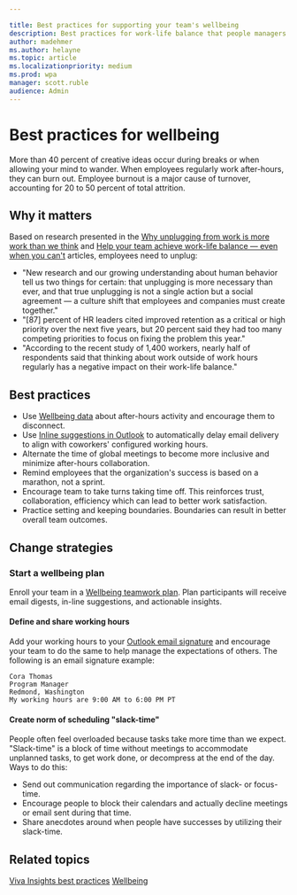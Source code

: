 ```yaml
---

title: Best practices for supporting your team's wellbeing
description: Best practices for work-life balance that people managers can share with their teams
author: madehmer
ms.author: helayne
ms.topic: article
ms.localizationpriority: medium 
ms.prod: wpa
manager: scott.ruble
audience: Admin
---
```


# Best practices for wellbeing

 More than 40 percent of creative ideas occur during breaks or when allowing your mind to wander. When employees regularly work after-hours, they can burn out. Employee burnout is a major cause of turnover, accounting for 20 to 50 percent of total attrition.

## Why it matters

Based on research presented in the [Why unplugging from work is more work than we think](https://insights.office.com/productivity/unplugging/) and [Help your team achieve work-life balance — even when you can't](https://insights.office.com/employee-experience/help-your-team-achieve-work-life-balance-even-when-you-cant/) articles, employees need to unplug:

* "New research and our growing understanding about human behavior tell us two things for certain: that unplugging is more necessary than ever, and that true unplugging is not a single action but a social agreement — a culture shift that employees and companies must create together."
* "[87] percent of HR leaders cited improved retention as a critical or high priority over the next five years, but 20 percent said they had too many competing priorities to focus on fixing the problem this year."
* "According to the recent study of 1,400 workers, nearly half of respondents said that thinking about work outside of work hours regularly has a negative impact on their work-life balance."

## Best practices

* Use [Wellbeing data](../personal/Use/wellbeing.md) about after-hours activity and encourage them to disconnect.
* Use [Inline suggestions in Outlook](../personal/Use/mya-notifications.md#delay-delivery) to automatically delay email delivery to align with coworkers' configured working hours.
* Alternate the time of global meetings to become more inclusive and minimize after-hours collaboration.
* Remind employees that the organization's success is based on a marathon, not a sprint.  
* Encourage team to take turns taking time off. This reinforces trust, collaboration, efficiency which can lead to better work satisfaction.
* Practice setting and keeping boundaries. Boundaries can result in better overall team outcomes.

## Change strategies

### Start a wellbeing plan

Enroll your team in a [Wellbeing teamwork plan](../tutorials/teamwork-solution.md). Plan participants will receive email digests, in-line suggestions, and actionable insights.

#### Define and share working hours

Add your working hours to your [Outlook email signature](https://support.microsoft.com/office/create-an-email-signature-from-a-template-5b02c5ed-1e85-4d2a-a098-9628fe3231d8) and encourage your team to do the same to help manage the expectations of others. The following is an email signature example:

```
Cora Thomas
Program Manager
Redmond, Washington
My working hours are 9:00 AM to 6:00 PM PT
```

#### Create norm of scheduling "slack-time"

People often feel overloaded because tasks take more time than we expect. "Slack-time" is a block of time without meetings to accommodate unplanned tasks, to get work done, or decompress at the end of the day. Ways to do this:

* Send out communication regarding the importance of slack- or focus-time.
* Encourage people to block their calendars and actually decline meetings or email sent during that time.
* Share anecdotes around when people have successes by utilizing their slack-time.

## Related topics

[Viva Insights best practices](best-practices.md)
[Wellbeing](../personal/use/wellbeing.md)
